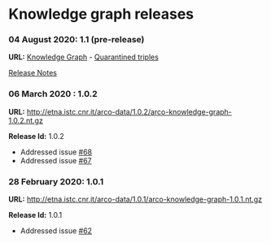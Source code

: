 # Knowledge graph releases


### 04 August 2020: 1.1 (pre-release)

**URL:**  [Knowledge Graph](http://arco.istc.cnr.it/arco-data/1.1/arco-knowledge-graph-1.1.nt.gz) - 
[Quarantined triples](http://arco.istc.cnr.it/arco-data/1.1/quarantine.nt.gz)

[Release Notes](https://github.com/ICCD-MiBACT/ArCo/blob/master/ArCo-release/release_notes/1.1.md)

### 06 March 2020 : 1.0.2

**URL:** http://etna.istc.cnr.it/arco-data/1.0.2/arco-knowledge-graph-1.0.2.nt.gz

**Release Id:** 1.0.2

- Addressed issue [#68](https://github.com/ICCD-MiBACT/ArCo/issues/68)
- Addressed issue [#67](https://github.com/ICCD-MiBACT/ArCo/issues/67)

### 28 February 2020: 1.0.1

**URL:** http://etna.istc.cnr.it/arco-data/1.0.1/arco-knowledge-graph-1.0.1.nt.gz

**Release Id:** 1.0.1

- Addressed issue [#62](https://github.com/ICCD-MiBACT/ArCo/issues/62)
